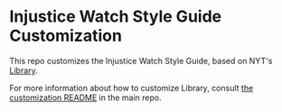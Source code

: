 Injustice Watch Style Guide Customization
=============================

This repo customizes the Injustice Watch Style Guide, based on NYT's [Library](https://github.com/nytimes/library).

For more information about how to customize Library, consult [the customization README](https://github.com/nytimes/library/blob/master/custom/README.md) in the main repo.